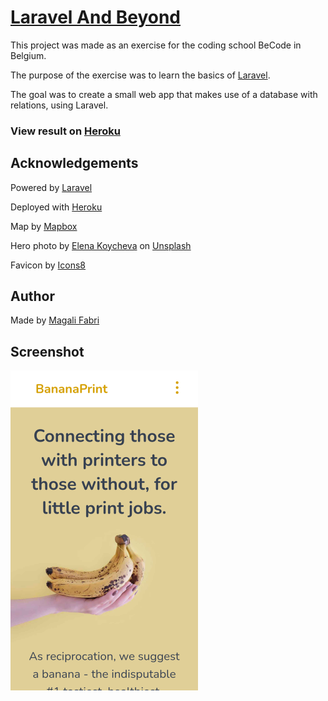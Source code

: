 # [Laravel And Beyond](https://github.com/magalifabri/react-intro)

This project was made as an exercise for the coding school BeCode in Belgium.

The purpose of the exercise was to learn the basics of [Laravel](https://laravel.com/).

The goal was to create a small web app that makes use of a database with relations, using Laravel.

### View result on [Heroku](http://bananaprint.herokuapp.com/)


## Acknowledgements

<p>Powered by <a href="https://laravel.com/">Laravel</a></p>
<p>Deployed with <a href="https://www.heroku.com/home">Heroku</a></p>
<p>Map by <a href="https://www.mapbox.com/">Mapbox</a></p>
<p>Hero photo by
    <a href="https://unsplash.com/@lenneek">Elena Koycheva</a>
    on
    <a href="https://unsplash.com/">Unsplash</a>
</p>
<p>Favicon by <a href="https://icons8.com/">Icons8</a></p>


## Author

Made by [Magali Fabri](https://github.com/magalifabri?tab=repositories)


## Screenshot

<img src="https://github.com/magalifabri/BananaPrint/blob/main/public/images/bananaprint_mobile_screenshot.png?raw=true" alt="" width="300"/>

